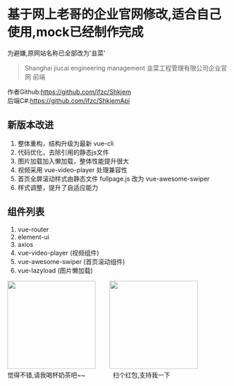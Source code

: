 # 基于网上老哥的企业官网修改,适合自己使用,mock已经制作完成

为避嫌,原网站名称已全部改为'韭菜'
> Shanghai jiucai engineering management
> 韭菜工程管理有限公司企业官网 前端    

作者Github:https://github.com/ifzc/Shkjem     
后端C#:https://github.com/ifzc/ShkjemApi 

## 新版本改进
1. 整体重构，结构升级为最新 vue-cli
2. 代码优化，去除引用的静态js文件
3. 图片加载加入懒加载，整体性能提升很大
4. 视频采用 vue-video-player 处理兼容性
5. 首页全屏滚动样式由静态文件 fullpage.js 改为 vue-awesome-swiper
6. 样式调整，提升了自适应能力

## 组件列表
1. vue-router
2. element-ui
3. axios
4. vue-video-player (视频组件)
5. vue-awesome-swiper (首页滚动组件)
6. vue-lazyload (图片懒加载)

<div>
<img src="https://gitee.com/Onces/images/raw/master/money.png" width=200>&nbsp;&nbsp;&nbsp;&nbsp;&nbsp;&nbsp;&nbsp;
<img src="https://gitee.com/Onces/images/raw/master/zhifubaohongbao.jpg" width=200>
<div>觉得不错,请我喝杯奶茶吧~~
&nbsp;&nbsp;&nbsp;&nbsp;&nbsp;&nbsp;&nbsp;&nbsp;&nbsp;&nbsp;&nbsp;&nbsp;&nbsp;&nbsp;
扫个红包,支持我一下</div>   
</div>
